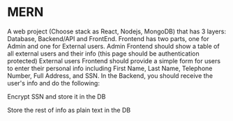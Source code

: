 # MERN
A web project (Choose stack as React, Nodejs, MongoDB) that has 3 layers: Database, Backend/API and FrontEnd.
Frontend has two parts, one for Admin and one for External users.
Admin Frontend should show a table of all external users and their info (this page should be authentication protected)
External users Frontend should provide a simple form for users to enter their personal info including First Name, Last Name, Telephone Number, Full Address, and SSN.
In the Backend, you should receive the user's info and do the following:

Encrypt SSN and store it in the DB

Store the rest of info as plain text in the DB
